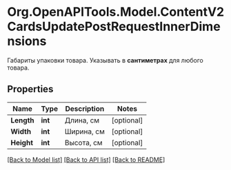 # Org.OpenAPITools.Model.ContentV2CardsUpdatePostRequestInnerDimensions
Габариты упаковки товара. Указывать в **сантиметрах** для любого товара. 

## Properties

Name | Type | Description | Notes
------------ | ------------- | ------------- | -------------
**Length** | **int** | Длина, см | [optional] 
**Width** | **int** | Ширина, см | [optional] 
**Height** | **int** | Высота, см | [optional] 

[[Back to Model list]](../README.md#documentation-for-models) [[Back to API list]](../README.md#documentation-for-api-endpoints) [[Back to README]](../README.md)

